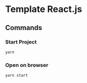 # Template React.js
## Commands
### Start Project
```bash
yarn
```
### Open on browser
```bash
yarn start
